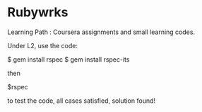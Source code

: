 # Rubywrks

Learning Path : Coursera assignments and small learning  codes. 


Under L2, use the code:

$ gem install rspec
$ gem install rspec-its

then 

$rspec

to test the code, all cases satisfied, solution found!
